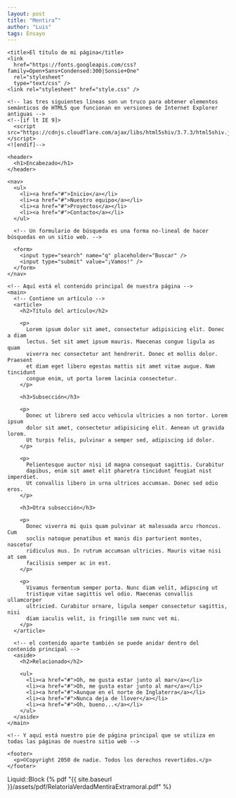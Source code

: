 ```yaml
---
layout: post
title: "Mentira”"
author: "Luis"
tags: Ensayo
---
```

<!doctype html>
<html>
  <head>
    <meta charset="utf-8" />

    <title>El título de mi página</title>
    <link
      href="https://fonts.googleapis.com/css?family=Open+Sans+Condensed:300|Sonsie+One"
      rel="stylesheet"
      type="text/css" />
    <link rel="stylesheet" href="style.css" />

    <!-- las tres siguientes líneas son un truco para obtener elementos semánticos de HTML5 que funcionan en versiones de Internet Explorer antiguas -->
    <!--[if lt IE 9]>
      <script src="https://cdnjs.cloudflare.com/ajax/libs/html5shiv/3.7.3/html5shiv.js"></script>
    <![endif]-->
  </head>

  <body>
    <!-- Aquí empieza el encabezado principal que se mantendrá en todas las páginas del sitio web -->

    <header>
      <h1>Encabezado</h1>
    </header>

    <nav>
      <ul>
        <li><a href="#">Inicio</a></li>
        <li><a href="#">Nuestro equipo</a></li>
        <li><a href="#">Proyectos</a></li>
        <li><a href="#">Contacto</a></li>
      </ul>

      <!-- Un formulario de búsqueda es una forma no-lineal de hacer búsquedas en un sitio web. -->

      <form>
        <input type="search" name="q" placeholder="Buscar" />
        <input type="submit" value="¡Vamos!" />
      </form>
    </nav>

    <!-- Aquí está el contenido principal de nuestra página -->
    <main>
      <!-- Contiene un artículo -->
      <article>
        <h2>Título del artículo</h2>

        <p>
          Lorem ipsum dolor sit amet, consectetur adipisicing elit. Donec a diam
          lectus. Set sit amet ipsum mauris. Maecenas congue ligula as quam
          viverra nec consectetur ant hendrerit. Donec et mollis dolor. Praesent
          et diam eget libero egestas mattis sit amet vitae augue. Nam tincidunt
          congue enim, ut porta lorem lacinia consectetur.
        </p>

        <h3>Subsección</h3>

        <p>
          Donec ut librero sed accu vehicula ultricies a non tortor. Lorem ipsum
          dolor sit amet, consectetur adipisicing elit. Aenean ut gravida lorem.
          Ut turpis felis, pulvinar a semper sed, adipiscing id dolor.
        </p>

        <p>
          Pelientesque auctor nisi id magna consequat sagittis. Curabitur
          dapibus, enim sit amet elit pharetra tincidunt feugiat nist imperdiet.
          Ut convallis libero in urna ultrices accumsan. Donec sed odio eros.
        </p>

        <h3>Otra subsección</h3>

        <p>
          Donec viverra mi quis quam pulvinar at malesuada arcu rhoncus. Cum
          soclis natoque penatibus et manis dis parturient montes, nascetur
          ridiculus mus. In rutrum accumsan ultricies. Mauris vitae nisi at sem
          facilisis semper ac in est.
        </p>

        <p>
          Vivamus fermentum semper porta. Nunc diam velit, adipscing ut
          tristique vitae sagittis vel odio. Maecenas convallis ullamcorper
          ultricied. Curabitur ornare, ligula semper consectetur sagittis, nisi
          diam iaculis velit, is fringille sem nunc vet mi.
        </p>
      </article>

      <!-- el contenido aparte también se puede anidar dentro del contenido principal -->
      <aside>
        <h2>Relacionado</h2>

        <ul>
          <li><a href="#">Oh, me gusta estar junto al mar</a></li>
          <li><a href="#">Oh, me gusta estar junto al mar</a></li>
          <li><a href="#">Aunque en el norte de Inglaterra</a></li>
          <li><a href="#">Nunca deja de llover</a></li>
          <li><a href="#">Oh, bueno...</a></li>
        </ul>
      </aside>
    </main>

    <!-- Y aquí está nuestro pie de página principal que se utiliza en todas las páginas de nuestro sitio web -->

    <footer>
      <p>©Copyright 2050 de nadie. Todos los derechos revertidos.</p>
    </footer>
  </body>
</html>



Liquid::Block {% pdf "{{ site.baseurl }}/assets/pdf/RelatoriaVerdadMentiraExtramoral.pdf" %}
